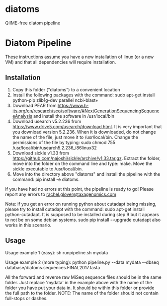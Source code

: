 # diatoms
QIIME-free diatom pipeline

Diatom Pipeline
===============

These instructions assume you have a new installation of linux (or a new VM) and that all dependencies will require installation.

Installation
------------
1. Copy this folder ("diatoms") to a convenient location
2. Install the following packages with the command: sudo apt-get install python-pip zlib1g-dev parallel ncbi-blast+
3. Download PEAR from https://www.h-its.org/en/research/sco/software/#NextGenerationSequencingSequenceAnalysis and install the software in /usr/local/bin
4. Download usearch v5.2.236 from https://www.drive5.com/usearch/download.html. It is very important that you download version 5.2.236. When it is downloaded, do not change the name of the file, just move it to /usr/local/bin. Change the permissions of the file by typing: sudo chmod 755 /usr/local/bin/usearch5.2.236_i86linux32
5. Download sickle v1.33 from https://github.com/najoshi/sickle/archive/v1.33.tar.gz. Extract the folder, move into the folder on the command line and type: make. Move the sickle executable to /usr/local/bin.
6. Move into the directory above "diatoms" and install the pipeline with the command: pip install -e diatoms.

If you have had no errors at this point, the pipeline is ready to go! Please report any errors to rachel.glover@taxagenomics.com

Note: if you get an error on running python about cutadapt being missing, please try to install cutadapt with the command: sudo apt-get install python-cutadapt. It is supposed to be installed during step 9 but it appears to not be on some debian systems. sudo pip install --upgrade cutadapt also works in this scenario.

Usage
-----
Usage example 1 (easy):
sh runpipeline.sh mydata

Usage example 2 (more typing):
python pipeline.py --data mydata --dbseq database/diatoms.sequences.FINAL2017.fasta

All the forward and reverse raw MiSeq sequence files should be in the same folder. Just replace 'mydata' in the example above with the name of the folder you have put your data in. It should be within this folder or provide the full path to the folder. NOTE: The name of the folder should not contain full-stops or dashes.